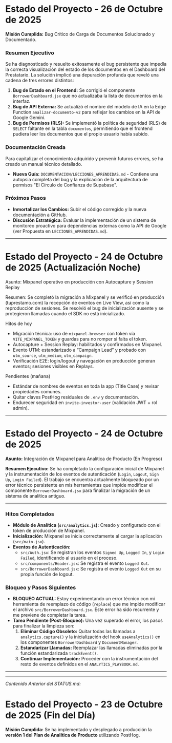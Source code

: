 # Estado del Proyecto - 26 de Octubre de 2025

**Misión Cumplida:** Bug Crítico de Carga de Documentos Solucionado y Documentado.

### Resumen Ejecutivo

Se ha diagnosticado y resuelto exitosamente el bug persistente que impedía la correcta visualización del estado de los documentos en el Dashboard del Prestatario. La solución implicó una depuración profunda que reveló una cadena de tres errores distintos:

1.  **Bug de Estado en el Frontend:** Se corrigió el componente `BorrowerDashboard.jsx` que no actualizaba la lista de documentos en la interfaz.
2.  **Bug de API Externa:** Se actualizó el nombre del modelo de IA en la Edge Function `analizar-documento-v2` para reflejar los cambios en la API de Google Gemini.
3.  **Bug de Permisos (RLS):** Se implementó la política de seguridad (RLS) de `SELECT` faltante en la tabla `documentos`, permitiendo que el frontend pudiera leer los documentos que el propio usuario había subido.

### Documentación Creada

Para capitalizar el conocimiento adquirido y prevenir futuros errores, se ha creado un manual técnico detallado.

*   **Nueva Guía:** `DOCUMENTACION/LECCIONES_APRENDIDAS.md` - Contiene una autopsia completa del bug y la explicación de la arquitectura de permisos "El Círculo de Confianza de Supabase".

### Próximos Pasos

*   **Inmortalizar los Cambios:** Subir el código corregido y la nueva documentación a GitHub.
*   **Discusión Estratégica:** Evaluar la implementación de un sistema de monitoreo proactivo para dependencias externas como la API de Google (ver Propuesta en `LECCIONES_APRENDIDAS.md`).

---

# Estado del Proyecto - 24 de Octubre de 2025 (Actualización Noche)

Asunto: Mixpanel operativo en producción con Autocapture y Session Replay

Resumen: Se completó la migración a Mixpanel y se verificó en producción (tuprestamo.com) la recepción de eventos en Live View, así como la reproducción de sesiones. Se resolvió el bug de inicialización ausente y se protegieron llamadas cuando el SDK no está inicializado.

Hitos de hoy
- Migración técnica: uso de `mixpanel-browser` con token vía `VITE_MIXPANEL_TOKEN` y guardas para no romper si falta el token.
- Autocapture + Session Replay: habilitados y confirmados en Mixpanel.
- Evento UTM: estandarizado a “Campaign Lead” y probado con `utm_source`, `utm_medium`, `utm_campaign`.
- Verificación E2E: login/logout y navegación en producción generan eventos; sesiones visibles en Replays.

Pendientes (mañana)
- Estándar de nombres de eventos en toda la app (Title Case) y revisar propiedades comunes.
- Quitar claves PostHog residuales de `.env` y documentación.
- Endurecer seguridad en `invite-investor-user` (validación JWT + rol admin).

---
# Estado del Proyecto - 24 de Octubre de 2025

**Asunto:** Integración de Mixpanel para Analítica de Producto (En Progreso)

**Resumen Ejecutivo:** Se ha completado la configuración inicial de Mixpanel y la instrumentación de los eventos de autenticación (`Login`, `Logout`, `Sign Up`, `Login Failed`). El trabajo se encuentra actualmente bloqueado por un error técnico persistente en mis herramientas que impide modificar el componente `BorrowerDashboard.jsx` para finalizar la migración de un sistema de analítica antiguo.

---

### Hitos Completados

*   **Módulo de Analítica (`src/analytics.js`):** Creado y configurado con el token de producción de Mixpanel.
*   **Inicialización:** Mixpanel se inicia correctamente al cargar la aplicación (`src/main.jsx`).
*   **Eventos de Autenticación:**
    *   `src/Auth.jsx`: Se registran los eventos `Signed Up`, `Logged In`, y `Login Failed`, identificando al usuario en el proceso.
    *   `src/components/Header.jsx`: Se registra el evento `Logged Out`.
    *   `src/BorrowerDashboard.jsx`: Se registra el evento `Logged Out` en su propia función de logout.

### Bloqueo y Pasos Siguientes

*   **BLOQUEO ACTUAL:** Estoy experimentando un error técnico con mi herramienta de reemplazo de código (`replace`) que me impide modificar el archivo `src/BorrowerDashboard.jsx`. Este error ha sido recurrente y me previene de completar la tarea.
*   **Tarea Pendiente (Post-Bloqueo):** Una vez superado el error, los pasos para finalizar la limpieza son:
    1.  **Eliminar Código Obsoleto:** Quitar todas las llamadas a `analytics.capture()` y la inicialización del hook `useAnalytics()` en los componentes `BorrowerDashboard` y `DocumentManager`.
    2.  **Estandarizar Llamadas:** Reemplazar las llamadas eliminadas por la función estandarizada `trackEvent()`.
    3.  **Continuar Implementación:** Proceder con la instrumentación del resto de eventos definidos en el `ANALYTICS_PLAYBOOK.md`.

---
---
*Contenido Anterior del STATUS.md:*

# Estado del Proyecto - 23 de Octubre de 2025 (Fin del Día)

**Misión Cumplida:** Se ha implementado y desplegado a producción la **versión 1 del Plan de Analítica de Producto** utilizando PostHog.